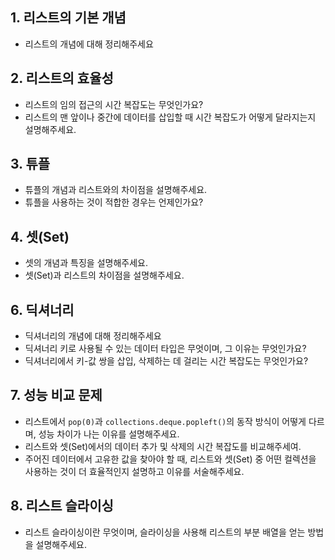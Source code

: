 ## 1. 리스트의 기본 개념
- 리스트의 개념에 대해 정리해주세요
 
## 2. 리스트의 효율성
- 리스트의 임의 접근의 시간 복잡도는 무엇인가요?
- 리스트의 맨 앞이나 중간에 데이터를 삽입할 때 시간 복잡도가 어떻게 달라지는지 설명해주세요.

## 3. 튜플
- 튜플의 개념과 리스트와의 차이점을 설명해주세요.
- 튜플을 사용하는 것이 적합한 경우는 언제인가요?

## 4. 셋(Set)
- 셋의 개념과 특징을 설명해주세요.
- 셋(Set)과 리스트의 차이점을 설명해주세요.

## 6. 딕셔너리
- 딕셔너리의 개념에 대해 정리해주세요
- 딕셔너리 키로 사용될 수 있는 데이터 타입은 무엇이며, 그 이유는 무엇인가요?
- 딕셔너리에서 키-값 쌍을 삽입, 삭제하는 데 걸리는 시간 복잡도는 무엇인가요?

## 7. 성능 비교 문제
- 리스트에서 `pop(0)`과 `collections.deque.popleft()`의 동작 방식이 어떻게 다르며, 성능 차이가 나는 이유를 설명해주세요.
- 리스트와 셋(Set)에서의 데이터 추가 및 삭제의 시간 복잡도를 비교해주세여.
- 주어진 데이터에서 고유한 값을 찾아야 할 때, 리스트와 셋(Set) 중 어떤 컬렉션을 사용하는 것이 더 효율적인지 설명하고 이유를 서술해주세요.

## 8. 리스트 슬라이싱
- 리스트 슬라이싱이란 무엇이며, 슬라이싱을 사용해 리스트의 부분 배열을 얻는 방법을 설명해주세요.
